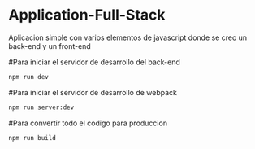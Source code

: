 # Application-Full-Stack
Aplicacion simple con varios elementos de javascript donde se creo un back-end y un front-end 

#Para iniciar el servidor de desarrollo del back-end
```sh
npm run dev
```

#Para iniciar el servidor de desarrollo de webpack
```sh
npm run server:dev
```

#Para convertir todo el codigo para produccion
```sh
npm run build
```
